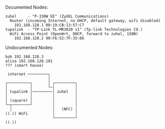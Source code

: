 Documented Nodes:

```
zuhel     - "P-330W EE" (ZyXEL Communications)
  Router (incoming Internet, no DHCP, default gateway, wifi disabled)
    192.168.128.1 00:19:CB:13:57:C7
tupalink  - "TP-Link TL-MR3020 v1" (Tp-link Technologies CO.)
  WiFi Access Point (OpenWrt, DHCP, forward to zuhel, 150N)
    192.168.128.2 90:F6:52:7F:35:66
```

Undocumented Nodes:
```
bob 192.168.128.3
alisa 192.168.128.101
??? (smart house)
```



     internet ─────────┐
                       │
    ┌──────────┐       │ ┌─────────┐
    │          │       └─│         │
    │ tupalink │─────────│ zuhel   │
    │          │         │         │
    │ (square) │         │         │
    └─┬────────┘         │         │
      │                  │   (NFC) │
    ((.)) WiFi           │         │
                         └─────────┘
    ((.))
